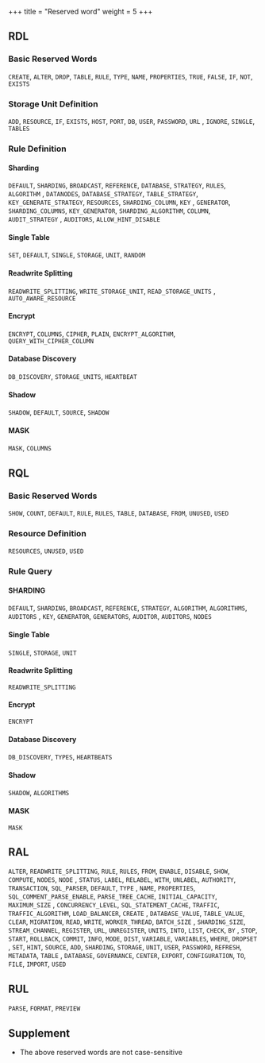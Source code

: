 +++
title = "Reserved word"
weight = 5
+++

## RDL

### Basic Reserved Words

`CREATE`, `ALTER`, `DROP`, `TABLE`, `RULE`, `TYPE`, `NAME`, `PROPERTIES`, `TRUE`, `FALSE`, `IF`, `NOT`, `EXISTS`

### Storage Unit Definition

`ADD`, `RESOURCE`, `IF`, `EXISTS`, `HOST`, `PORT`, `DB`, `USER`, `PASSWORD`, `URL`
, `IGNORE`, `SINGLE`, `TABLES`

### Rule Definition

#### Sharding

`DEFAULT`, `SHARDING`, `BROADCAST`, `REFERENCE`, `DATABASE`, `STRATEGY`, `RULES`, `ALGORITHM`
, `DATANODES`, `DATABASE_STRATEGY`, `TABLE_STRATEGY`, `KEY_GENERATE_STRATEGY`, `RESOURCES`, `SHARDING_COLUMN`, `KEY`
, `GENERATOR`, `SHARDING_COLUMNS`, `KEY_GENERATOR`, `SHARDING_ALGORITHM`, `COLUMN`, `AUDIT_STRATEGY`
, `AUDITORS`, `ALLOW_HINT_DISABLE`

#### Single Table

`SET`, `DEFAULT`, `SINGLE`, `STORAGE`, `UNIT`, `RANDOM`

#### Readwrite Splitting

`READWRITE_SPLITTING`, `WRITE_STORAGE_UNIT`, `READ_STORAGE_UNITS`
, `AUTO_AWARE_RESOURCE`

#### Encrypt

`ENCRYPT`, `COLUMNS`, `CIPHER`, `PLAIN`, `ENCRYPT_ALGORITHM`, `QUERY_WITH_CIPHER_COLUMN`

#### Database Discovery

`DB_DISCOVERY`, `STORAGE_UNITS`, `HEARTBEAT`

#### Shadow

`SHADOW`, `DEFAULT`, `SOURCE`, `SHADOW`

#### MASK

`MASK`, `COLUMNS`

## RQL

### Basic Reserved Words

`SHOW`, `COUNT`, `DEFAULT`, `RULE`, `RULES`, `TABLE`, `DATABASE`, `FROM`, `UNUSED`, `USED`

### Resource Definition

`RESOURCES`, `UNUSED`, `USED`

### Rule Query

#### SHARDING

`DEFAULT`, `SHARDING`, `BROADCAST`, `REFERENCE`, `STRATEGY`, `ALGORITHM`, `ALGORITHMS`, `AUDITORS`
, `KEY`, `GENERATOR`, `GENERATORS`, `AUDITOR`, `AUDITORS`, `NODES`

#### Single Table

`SINGLE`, `STORAGE`, `UNIT`

#### Readwrite Splitting

`READWRITE_SPLITTING`

#### Encrypt

`ENCRYPT`

#### Database Discovery

`DB_DISCOVERY`, `TYPES`, `HEARTBEATS`

#### Shadow

`SHADOW`, `ALGORITHMS`

#### MASK

`MASK`

## RAL

`ALTER`, `READWRITE_SPLITTING`, `RULE`, `RULES`, `FROM`, `ENABLE`, `DISABLE`, `SHOW`, `COMPUTE`, `NODES`, `NODE`
, `STATUS`, `LABEL`, `RELABEL`, `WITH`, `UNLABEL`, `AUTHORITY`, `TRANSACTION`, `SQL_PARSER`, `DEFAULT`, `TYPE`
, `NAME`, `PROPERTIES`, `SQL_COMMENT_PARSE_ENABLE`, `PARSE_TREE_CACHE`, `INITIAL_CAPACITY`, `MAXIMUM_SIZE`
, `CONCURRENCY_LEVEL`, `SQL_STATEMENT_CACHE`, `TRAFFIC`, `TRAFFIC_ALGORITHM`, `LOAD_BALANCER`, `CREATE`
, `DATABASE_VALUE`, `TABLE_VALUE`, `CLEAR`, `MIGRATION`, `READ`, `WRITE`, `WORKER_THREAD`, `BATCH_SIZE`
, `SHARDING_SIZE`, `STREAM_CHANNEL`, `REGISTER`, `URL`, `UNREGISTER`, `UNITS`, `INTO`, `LIST`, `CHECK`, `BY`
, `STOP`, `START`, `ROLLBACK`, `COMMIT`, `INFO`, `MODE`, `DIST`, `VARIABLE`, `VARIABLES`, `WHERE`, `DROPSET`
, `SET`, `HINT`, `SOURCE`, `ADD`, `SHARDING`, `STORAGE`, `UNIT`, `USER`, `PASSWORD`, `REFRESH`, `METADATA`, `TABLE`
, `DATABASE`, `GOVERNANCE`, `CENTER`, `EXPORT`, `CONFIGURATION`, `TO`, `FILE`, `IMPORT`, `USED`

## RUL

`PARSE`, `FORMAT`, `PREVIEW`

## Supplement

- The above reserved words are not case-sensitive
